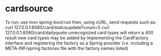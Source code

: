 # cardsource
To run: use mvn spring-boot:run
then, using cURL, send requests such as: 
curl 127.0.0.1:8080/card/statusupdate?count=5
curl 127.0.0.1:8080/card/dailyquote
unrecognized card types will return a 400 result
new card types may be added by implementing the CardFactory interface and registering the factory as a Spring provider (i.e. including a META-INF/spring.factories file with the factory names listed)
